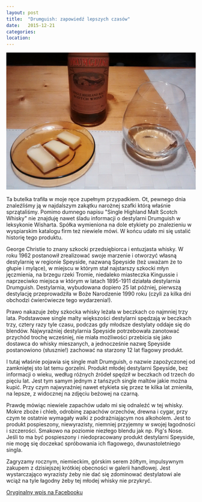```yaml
---
layout: post
title:  "Drumguish: zapowiedź lepszych czasów"
date:   2015-12-21
categories: 
location: 
---
```


<div class="post-image">
    <img src="/assets/posts/drumguish.jpg" alt="Drumguish scotch single malt whisky" />
</div>

Ta butelka trafiła w moje ręce zupełnym przypadkiem. Ot, pewnego dnia znaleźliśmy ją w najdalszym zakątku narożnej szafki którą właśnie sprzątaliśmy. Pomimo dumnego napisu "Single Highland Malt Scotch Whisky" nie znajduję nawet śladu informacji o destylarni Drumguish w leksykonie Wisharta. Spółka wymieniona na dole etykiety po znalezieniu w wyspiarskim katalogu firm też niewiele mówi. W końcu udało mi się ustalić historię tego produktu.

George Christie to znany szkocki przedsiębiorca i entuzjasta whisky. W roku 1962 postanowił zrealizować swoje marzenie i otworzyć własną destylarnię w regionie Speyside, nazwaną Speyside (też uważam że to głupie i mylące), w miejscu w którym stał najstarszy szkocki młyn jęczmienia, na brzegu rzeki Tromie, niedaleko miasteczka Kingussie i naprzeciwko miejsca w którym w latach 1895-1911 działała destylarnia Drumguish. Destylarnia, wybudowana dopiero 25 lat później, pierwszą destylację przeprowadziła w Boże Narodzenie 1990 roku (czyli za kilka dni obchodzi ćwierćwiecze tego wydarzenia!).

Prawo nakazuje żeby szkocka whisky leżała w beczkach co najmniej trzy lata. Podstawowe single malty większości destylarni spędzają w beczkach trzy, cztery razy tyle czasu, podczas gdy młodsze destylaty oddaje się do blendów. Najwyraźniej destylarnia Speyside potrzebowała zanotować przychód trochę wcześniej, nie miała możliwości przebicia się jako dostawca do whisky mieszanych, a jednocześnie nazwę Speyside postanowiono (słusznie!) zachować na starzony 12 lat flagowy produkt.

I tutaj właśnie pojawia się single malt Drumguish, o nazwie zapożyczonej od zamkniętej sto lat temu gorzelni. Produkt młodej destylarni Speyside, bez informacji o wieku, według różnych źródeł spędził w beczkach od trzech do pięciu lat. Jest tym samym jednym z tańszych single maltów jakie można kupić. Przy czym najwyraźniej nawet etykieta się przez te kilka lat zmieniła, na lepsze, z widocznej na zdjęciu beżowej na czarną.

Prawdę mówiąc niewiele zapachów udało mi się odnaleźć w tej whisky. Mokre zboże i chleb, odrobinę zapachów orzechów, drewna i cygar, przy czym te ostatnie wymagały walki z podrażniającym nos alkoholem. Jest to produkt pospieszony, niewyrazisty, niemniej przyjemny w swojej łagodności i szczerości. Smakowo na poziomie niezłego blendu jak np. Pig's Nose. Jeśli to ma być pospieszony i niedopracowany produkt destylarni Speyside, nie mogę się doczekać spróbowania ich flagowego, dwunastoletniego singla.

Zagryzamy rocznym, niemieckim, górskim serem żółtym, impulsywnym zakupem z dzisiejszej krótkiej obecności w galerii handlowej. Jest wystarczająco wyrazisty żeby nie dać się zdominować destylatowi ale wciąż na tyle łagodny żeby tej młodej whisky nie przykryć.

[Oryginalny wpis na Facebooku](https://www.facebook.com/photo.php?fbid=10208765782680765&set=a.10208737101083743.1073741844.1198502305&type=3&theater)
